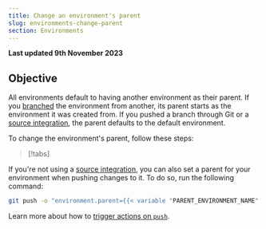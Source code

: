 ```yaml
---
title: Change an environment's parent
slug: environments-change-parent
section: Environments
---
```


**Last updated 9th November 2023**



## Objective  

All environments default to having another environment as their parent.
If you [branched](/glossary.md#branch) the environment from another,
its parent starts as the environment it was created from.
If you pushed a branch through Git or a [source integration](../environments/environments-integrations/source),
the parent defaults to the default environment.

To change the environment's parent, follow these steps:

> [!tabs]      

If you're not using a [source integration](../../integrations/integrations-source),
you can also set a parent for your environment when pushing changes to it.
To do so, run the following command:

```bash
git push -o "environment.parent={{< variable "PARENT_ENVIRONMENT_NAME" >}}"
```

Learn more about how to [trigger actions on `push`](/environments/_index.md#push-options).
